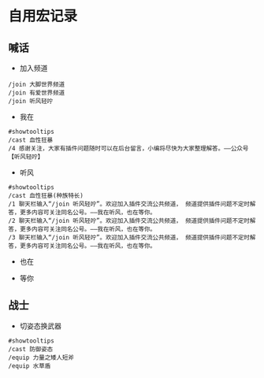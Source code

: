 # 自用宏记录

## 喊话


- 加入频道

```
/join 大脚世界频道
/join 有爱世界频道
/join 听风轻咛
```

- 我在

```
#showtooltips
/cast 血性狂暴
/4 感谢关注，大家有插件问题随时可以在后台留言，小编将尽快为大家整理解答。——公众号【听风轻咛】
```

- 听风

```
#showtooltips
/cast 血性狂暴(种族特长)
/1 聊天栏输入“/join 听风轻咛”。欢迎加入插件交流公共频道， 频道提供插件问题不定时解答，更多内容可关注同名公号。——我在听风，也在等你。
/2 聊天栏输入“/join 听风轻咛”。欢迎加入插件交流公共频道， 频道提供插件问题不定时解答，更多内容可关注同名公号。——我在听风，也在等你。
/3 聊天栏输入“/join 听风轻咛”。欢迎加入插件交流公共频道， 频道提供插件问题不定时解答，更多内容可关注同名公号。——我在听风，也在等你。
```

- 也在

- 等你


## 战士

- 切姿态换武器

```
#showtooltips
/cast 防御姿态
/equip 力量之矮人短斧
/equip 水草盾
```

